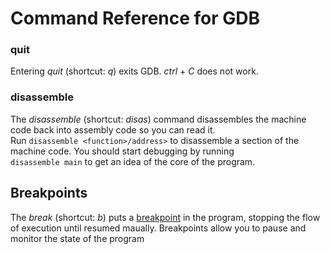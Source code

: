 # Command Reference for GDB

### quit
Entering _quit_ (shortcut: _q_) exits GDB. _ctrl_ + _C_ does not work.

### disassemble
The _disassemble_ (shortcut: _disas_) command disassembles the machine code back into assembly code so you can read it. <br /> Run `disassemble <function>/address>` to 
disassemble a section of the machine code. You should start debugging by running <br /> `disassemble main` to get an idea of the core of the program.

## Breakpoints
The _break_ (shortcut: _b_) puts a [breakpoint](https://en.wikipedia.org/wiki/Breakpoint) in the program, stopping the flow of execution until resumed maually.
Breakpoints allow you to pause and monitor the state of the program
